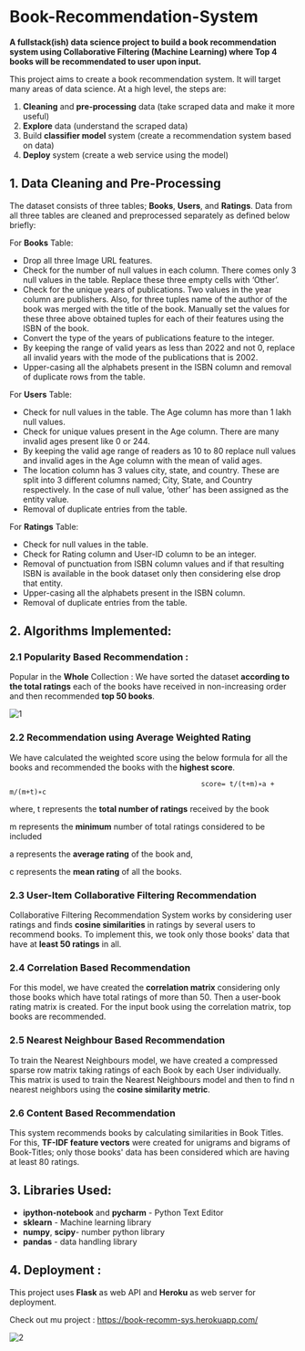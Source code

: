 # Book-Recommendation-System
**A fullstack(ish) data science project to build a book recommendation system using Collaborative Filtering (Machine Learning) where Top 4 books will be recommendated to user upon input.**

This project aims to create a book recommendation system. It will target many areas of data science. At a high level, the steps are:

1. **Cleaning** and **pre-processing** data (take scraped data and make it more useful)
2. **Explore** data (understand the scraped data)
3. Build **classifier model** system (create a recommendation system based on data)
4. **Deploy** system (create a web service using the model)

## 1. Data Cleaning and Pre-Processing

The dataset consists of three tables; **Books**, **Users**, and **Ratings**. Data from all three tables are cleaned and preprocessed separately as defined below briefly:

For **Books** Table:

* Drop all three Image URL features.
* Check for the number of null values in each column. There comes only 3 null values in the table. Replace these three empty cells with ‘Other’.
* Check for the unique years of publications. Two values in the year column are publishers. Also, for three tuples name of the author of the book was merged with the title of the book. Manually set the values for these three above obtained tuples for each of their features using the ISBN of the book.
* Convert the type of the years of publications feature to the integer.
* By keeping the range of valid years as less than 2022 and not 0, replace all invalid years with the mode of the publications that is 2002.
* Upper-casing all the alphabets present in the ISBN column and removal of duplicate rows from the table.

For **Users** Table:

* Check for null values in the table. The Age column has more than 1 lakh null values.
* Check for unique values present in the Age column. There are many invalid ages present like 0 or 244.
* By keeping the valid age range of readers as 10 to 80 replace null values and invalid ages in the Age column with the mean of valid ages.
* The location column has 3 values city, state, and country. These are split into 3 different columns named; City, State, and Country respectively. In the case of null value, ‘other’ has been assigned as the entity value.
* Removal of duplicate entries from the table.

For **Ratings** Table:

* Check for null values in the table.
* Check for Rating column and User-ID column to be an integer.
* Removal of punctuation from ISBN column values and if that resulting ISBN is available in the book dataset only then considering else drop that entity.
* Upper-casing all the alphabets present in the ISBN column.
* Removal of duplicate entries from the table.

## 2. Algorithms Implemented:
### 2.1 Popularity Based Recommendation :
Popular in the **Whole** Collection : We have sorted the dataset **according to the total ratings** each of the books have received in non-increasing order and then recommended **top 50 books**.

![1](https://user-images.githubusercontent.com/91668225/185101385-4e710af1-0beb-49db-8e73-66f5e1aaf87a.gif)


### 2.2 Recommendation using Average Weighted Rating
We have calculated the weighted score using the below formula for all the books and recommended the books with the **highest score**.

                                                   score= t/(t+m)∗a + m/(m+t)∗c

where,
t represents the **total number of ratings** received by the book

m represents the **minimum** number of total ratings considered to be included

a represents the **average rating** of the book and,

c represents the **mean rating** of all the books.

### 2.3 User-Item Collaborative Filtering Recommendation
Collaborative Filtering Recommendation System works by considering user ratings and finds **cosine similarities** in ratings by several users to recommend books. To implement this, we took only those books' data that have at **least 50 ratings** in all.

### 2.4 Correlation Based Recommendation
For this model, we have created the **correlation matrix** considering only those books which have total ratings of more than 50. Then a user-book rating matrix is created. For the input book using the correlation matrix, top books are recommended.

### 2.5 Nearest Neighbour Based Recommendation
To train the Nearest Neighbours model, we have created a compressed sparse row matrix taking ratings of each Book by each User individually. This matrix is used to train the Nearest Neighbours model and then to find n nearest neighbors using the **cosine similarity metric**.

### 2.6 Content Based Recommendation
This system recommends books by calculating similarities in Book Titles. For this, **TF-IDF feature vectors** were created for unigrams and bigrams of Book-Titles; only those books' data has been considered which are having at least 80 ratings.

## 3. Libraries Used:
* **ipython-notebook** and **pycharm** - Python Text Editor
* **sklearn** - Machine learning library
* **numpy**, **scipy**- number python library
* **pandas** - data handling library
    
## 4. Deployment : 
This project uses **Flask** as web API and **Heroku** as web server for deployment.

Check out mu project  : https://book-recomm-sys.herokuapp.com/


![2](https://user-images.githubusercontent.com/91668225/185101290-a4f1fda6-7f30-462c-a7d3-c7716c50e5f8.gif)

